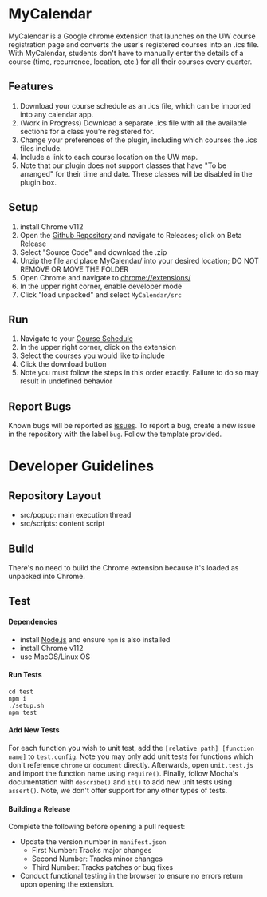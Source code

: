 # MyCalendar
MyCalendar is a Google chrome extension that launches on the UW course registration page and converts the user's registered courses into an .ics file. With MyCalendar, students don't have to manually enter the details of a course (time, recurrence, location, etc.) for all their courses every quarter.

## Features
1. Download your course schedule as an .ics file, which can be imported into any calendar app.
2. (Work in Progress) Download a separate .ics file with all the available sections for a class you’re registered for.
3. Change your preferences of the plugin, including which courses the .ics files include.
4. Include a link to each course location on the UW map.
5. Note that our plugin does not support classes that have "To be arranged" for their time and date. These classes will be disabled in the plugin box.

## Setup
1. install Chrome v112
2. Open the [Github Repository](https://github.com/randofan/MyCalendar) and navigate to Releases; click on Beta Release
3. Select "Source Code" and download the .zip
4. Unzip the file and place MyCalendar/ into your desired location; DO NOT REMOVE OR MOVE THE FOLDER
5. Open Chrome and navigate to [chrome://extensions/](chrome://extensions/)
6. In the upper right corner, enable developer mode
7. Click "load unpacked" and select `MyCalendar/src`

## Run
1. Navigate to your [Course Schedule](https://sdb.admin.uw.edu/sisStudents/uwnetid/schedule.aspx?Q=2)
2. In the upper right corner, click on the extension
3. Select the courses you would like to include
4. Click the download button
5. Note you must follow the steps in this order exactly. Failure to do so may result in undefined behavior

## Report Bugs
Known bugs will be reported as [issues](https://github.com/randofan/MyCalendar/issues?q=is%3Aopen+is%3Aissue+label%3Abug). To report a bug, create a new issue in the repository with the label ```bug```. Follow the template provided.


# Developer Guidelines

## Repository Layout
- src/popup: main execution thread
- src/scripts: content script

## Build
There's no need to build the Chrome extension because it's loaded as unpacked into Chrome.

## Test

#### Dependencies
- install [Node.js](https://nodejs.dev/en/) and ensure ```npm``` is also installed
- install Chrome v112
- use MacOS/Linux OS

#### Run Tests
```
cd test
npm i
./setup.sh
npm test
```

#### Add New Tests
For each function you wish to unit test, add the `[relative path] [function name]` to `test.config`. Note you may only add unit tests for functions which don't reference `chrome` or `document` directly. Afterwards, open `unit.test.js` and import the function name using `require()`. Finally, follow Mocha's documentation with `describe()` and `it()` to add new unit tests using `assert()`. Note, we don't offer support for any other types of tests.

#### Building a Release
Complete the following before opening a pull request:
- Update the version number in `manifest.json`
    - First Number: Tracks major changes
    - Second Number: Tracks minor changes
    - Third Number: Tracks patches or bug fixes
- Conduct functional testing in the browser to ensure no errors return upon opening the extension.
